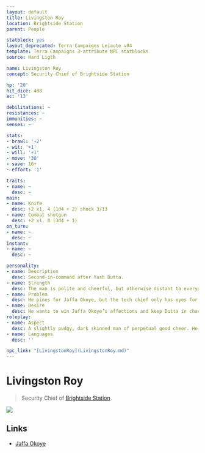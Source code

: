 ```yaml
---
layout: default
title: Livingston Roy
location: Brightside Station
parent: People

statblock: yes
layout_deprecated: Terra Campaigns Leiaute v04
template: Terra Campaigns 3-attribute NPC statblocks
source: Hard Ligth

name: Livingston Roy
concept: Security Chief of Brightside Station

hp: '20'
hit_dice: 4d8
ac: '13'

debilitations: ~
resistances: ~
immunities: ~
senses: ~

stats:
- brawl: '+2'
- wit: '+1'
- will: '+1'
- move: '30'
- save: 16+
- effort: '1'

traits:
- name: ~
  desc: ~
main:
- name: Knife
  desc: +2 x1, 4 (1d4 + 2) shock 3/13
- name: Combat shotgun
  desc: +2 x1, 8 (3d4 + 1)
on_turn:
- name: ~
  desc: ~
instant:
- name: ~
  desc: ~

personality:
- name: Description
  desc: Second-in-command after Yash Dutta.
- name: Strength
  desc: The man is polite and cheerful, but otherwise distant to everyone else but his good friend Yash Dutta.
- name: Problem
  desc: He pines for Jaffa Okoye, but the tech chief only has eyes for Randall Bellows.
- name: Desire
  desc: He wants to win Jaffa Okoye’s affections and keep Dutta in charge of Brightside Station.
roleplay:
- name: Aspect
  desc: A slightly pudgy, dark skinned man of perpetual good cheer. He’s always toying idly with a knife.
- name: Languages
  desc: ''

npc_link: "[LivingstonRoy](LivingstonRoy.md)"  
---
```

# Livingston Roy

> Security Chief of [Brightside Station](../locations/BrightsideStation.md)

![](https://i.imgur.com/xMXC8Lz.png)

## Links

- [Jaffa Okoye](JaffaOkoye.md)